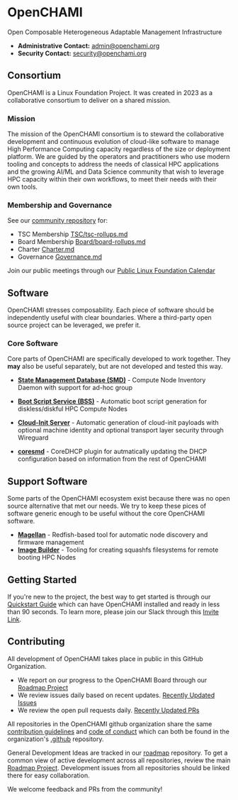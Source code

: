# OpenCHAMI
Open Composable Heterogeneous Adaptable Management Infrastructure

* **Administrative Contact:** admin@openchami.org
* **Security Contact:** security@openchami.org

## Consortium

OpenCHAMI is a Linux Foundation Project.  It was created in 2023 as a collaborative consortium to deliver on a shared mission.

### Mission

The mission of the OpenCHAMI consortium is to steward the collaborative development and continuous evolution of cloud-like software to manage High Performance Computing capacity regardless of the size or deployment platform.  We are guided by the operators and practitioners who use modern tooling and concepts to address the needs of classical HPC applications and the growing AI/ML and Data Science community that wish to leverage HPC capacity within their own workflows, to meet their needs with their own tools.

### Membership and Governance

See our [community repository](https://www.github.com/openchami/community) for:

* TSC Membership [TSC/tsc-rollups.md](https://github.com/OpenCHAMI/community/blob/main/TSC/tsc-rollups.md)
* Board Membership [Board/board-rollups.md](https://github.com/OpenCHAMI/community/blob/main/Board/board-rollups.md)
* Charter [Charter.md](https://github.com/OpenCHAMI/community/blob/main/Charter.md)
* Governance [Governance.md](https://github.com/OpenCHAMI/community/blob/main/Governance.md)

Join our public meetings through our [Public Linux Foundation Calendar](https://zoom-lfx.platform.linuxfoundation.org/meetings/openchami?view=week)

## Software

OpenCHAMI stresses composability.  Each piece of software should be independently useful with clear boundaries.  Where a third-party open source project can be leveraged, we prefer it.

### Core Software

Core parts of OpenCHAMI are specifically developed to work together.  They __may__ also be useful separately, but are not developed and tested this way.


* **[State Management Database (SMD)](https://github.com/openchami/smd)** - Compute Node Inventory Daemon with support for ad-hoc group
* **[Boot Script Service (BSS)](https://github.com/openchami/bss)** - Automatic boot script generation for diskless/diskful HPC Compute Nodes

* **[Cloud-Init Server](https://github.com/openchami/cloud-init)** - Automatic generation of cloud-init payloads with optional machine identity and optional transport layer security through Wireguard
* **[coresmd](https://github.com/openchami/coresmd)** - CoreDHCP plugin for autmatically updating the DHCP configuration based on information from the rest of OpenCHAMI

## Support Software

Some parts of the OpenCHAMI ecosystem exist because there was no open source alternative that met our needs.  We try to keep these pices of software generic enough to be useful without the core OpenCHAMI software.

* **[Magellan](https://github.com/openchami/magellan)** - Redfish-based tool for automatic node discovery and firmware management
* **[Image Builder](https://github.com/openchami/image-builder)** - Tooling for creating squashfs filesystems for remote booting HPC Nodes


## Getting Started

If you're new to the project, the best way to get started is through our [Quickstart Guide](https://openchami.org/guides/getting_started/) which can have OpenCHAMI installed and ready in less than 90 seconds.  To learn more, please join our Slack through this [Invite Link](https://join.slack.com/t/openchami/shared_invite/zt-2xn9wctqq-tptRqPUeFQtTsENRkrCkBg).

## Contributing

All development of OpenCHAMI takes place in public in this GitHub Organization.

* We report on our progress to the OpenCHAMI Board through our [Roadmap Project](https://github.com/orgs/OpenCHAMI/projects/1)
* We review issues daily based on recent updates. [Recently Updated Issues](https://github.com/search?q=org%3AOpenCHAMI++&type=issues&state=open&s=updated&o=desc)
* We review the open pull requests daily. [Recently Updated PRs](https://github.com/search?q=org%3AOpenCHAMI++&type=pullrequests&s=updated&o=desc&state=open)

All repositories in the OpenCHAMI github organization share the same [contribution guidelines](https://github.com/OpenCHAMI/.github/blob/main/CONTRIBUTING.md) and [code of conduct](https://github.com/OpenCHAMI/.github/blob/main/CODE_OF_CONDUCT.md) which can both be found in the organization's [.github](https://github.com/OpenCHAMI/.github) repository.

General Development Ideas are tracked in our [roadmap](https://github.com/OpenCHAMI/roadmap) repository.  To get a common view of active development across all repositories, review the main [Roadmap Project](https://github.com/orgs/OpenCHAMI/projects/1).  Development issues from all repositories should be linked there for easy collaboration.

We welcome feedback and PRs from the community!
